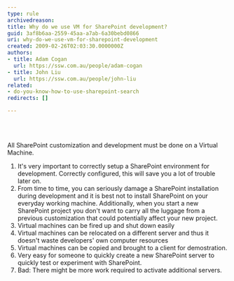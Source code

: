 ```yaml
---
type: rule
archivedreason: 
title: Why do we use VM for SharePoint development?
guid: 3af8b6aa-2559-45aa-a7ab-6a30bebd0866
uri: why-do-we-use-vm-for-sharepoint-development
created: 2009-02-26T02:03:30.0000000Z
authors:
- title: Adam Cogan
  url: https://ssw.com.au/people/adam-cogan
- title: John Liu
  url: https://ssw.com.au/people/john-liu
related:
- do-you-know-how-to-use-sharepoint-search
redirects: []

---
```




<br><excerpt class='endintro'></excerpt><br>
<p>All SharePoint customization and development must be done on a Virtual Machine. </p>
<ol>
<li>It's very important to correctly setup a SharePoint environment for development. Correctly configured, this will save you a lot of trouble later on. 
<li>From time to time, you can seriously damage a SharePoint installation during development and it is best not to install SharePoint on your everyday working machine. Additionally, when you start a new SharePoint project you don't want to carry all the luggage from a previous customization that could potentially affect your new project. 
<li>Virtual machines can be fired up and shut down easily 
<li>Virtual machines can be relocated on a different server and thus it doesn't waste developers' own computer resources 
<li>Virtual machines can be copied and brought to a client for demostration. 
<li>Very easy for someone to quickly create a new SharePoint server to quickly test or experiment with SharePoint. 
<li>Bad&#58; There might be more work required to activate additional servers. </li></ol>


